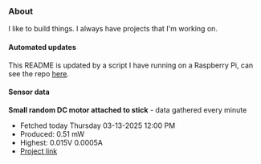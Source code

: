 ### About
I like to build things. I always have projects that I'm working on.

#### Automated updates
This README is updated by a script I have running on a Raspberry Pi, can see the repo [here](https://github.com/jdc-cunningham/raspi-git-repo-updater).

#### Sensor data


**Small random DC motor attached to stick** - data gathered every minute
- Fetched today Thursday 03-13-2025 12:00 PM
- Produced: 0.51 mW
- Highest: 0.015V 0.0005A
- [Project link](https://github.com/jdc-cunningham/turbine-raspi)